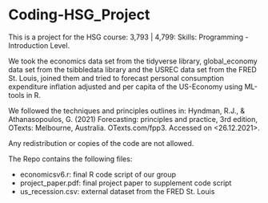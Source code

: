 # Coding-HSG_Project

This is a project for the HSG course:
3,793 | 4,799: Skills: Programming - Introduction Level. 

We took the economics data set from the tidyverse library, global_economy data set
from the tsibbledata library and the USREC data set from the FRED St. Louis, joined them and tried to
forecast personal consumption expenditure inflation adjusted and per capita of the US-Economy using ML-tools in R.

We followed the techniques and principles outlines in:
Hyndman, R.J., & Athanasopoulos, G. (2021) Forecasting: principles and practice,
3rd edition, OTexts: Melbourne, Australia. OTexts.com/fpp3. Accessed on <26.12.2021>.

Any redistribution or copies of the code are not allowed.

The Repo contains the following files:
- economicsv6.r: final R code script of our group
- project_paper.pdf: final project paper to supplement code script
- us_recession.csv: external dataset from the FRED St. Louis



